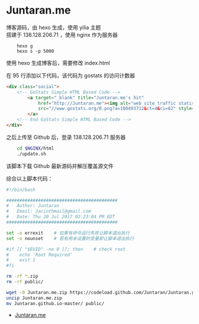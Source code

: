 # Juntaran.me

博客源码，由 hexo 生成，使用 yilia 主题  
搭建于 138.128.206.71 ，使用 nginx 作为服务器  

```
    hexo g
    hexo s -p 5000
```

使用 hexo 生成博客后，需要修改 index.html  

在 95 行添加以下代码，该代码为 gostats 的访问计数器  

```html
<div class="social">
    <!-- GoStats Simple HTML Based Code -->
        <a target="_blank" title="Juntaran.me's hit"
            href="http://Juntaran.me"><img alt="web site traffic statistics"
            src="//www.gostats.org/0.png?a=100493712&ct=4&ci=82" style="border-width:0" />
        </a>
    <!-- End GoStats Simple HTML Based Code -->
</div>
```

之后上传至 Github 后，登录 138.128.206.71 服务器  

```bash
    cd $NGINX/html
    ./update.sh
```

该脚本下载 Github 最新源码并解压覆盖源文件  


综合以上脚本代码：

```bash
#!/bin/bash

##########################################
#   Author: Juntaran
#   Email: Jacinthmail@gmail.com
#   Date: Thu 20 Jul 2017 02:23:04 PM EDT
##########################################

set -o errexit    # 如果有命令运行失败让脚本退出执行
set -o nounset    # 若有用未设置的变量即让脚本退出执行

#if [[ "$EUID" -ne 0 ]]; then    # check root
#    echo 'Root Required' 
#    exit 1
#fi

rm -rf *.zip
rm -rf public/

wget -O Juntaran.me.zip https://codeload.github.com/Juntaran/Juntaran.github.io/zip/master
unzip Juntaran.me.zip
mv Juntaran.github.io-master/ public/

```


* [Juntaran.me](http://Juntaran.me)